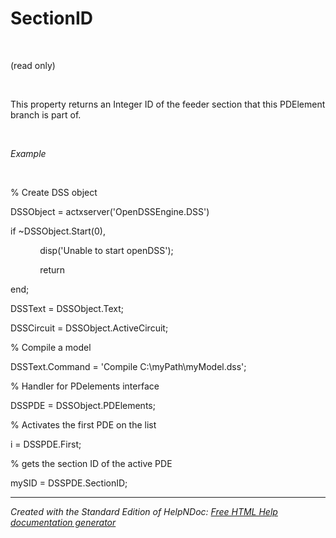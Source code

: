 # SectionID

&nbsp;

(read only)

&nbsp;

This property returns an Integer ID of the feeder section that this PDElement branch is part of.

&nbsp;

*Example*

&nbsp;

% Create DSS object

DSSObject = actxserver('OpenDSSEngine.DSS')

if ~DSSObject.Start(0),

&nbsp; &nbsp; &nbsp; &nbsp; &nbsp; &nbsp; disp('Unable to start openDSS');

&nbsp; &nbsp; &nbsp; &nbsp; &nbsp; &nbsp; return

end;

DSSText = DSSObject.Text;

DSSCircuit = DSSObject.ActiveCircuit;

% Compile a model &nbsp; &nbsp;

DSSText.Command = 'Compile C:\\myPath\\myModel.dss';

% Handler for PDelements interface

DSSPDE = DSSObject.PDElements;

% Activates the first PDE on the list

i = DSSPDE.First;

% gets the section ID of the active PDE

mySID = DSSPDE.SectionID;

***
_Created with the Standard Edition of HelpNDoc: [Free HTML Help documentation generator](<https://www.helpndoc.com>)_
